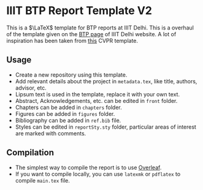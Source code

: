 # IIIT BTP Report Template V2
This is a $\LaTeX$ template for BTP reports at IIIT Delhi. This is a overhaul of the template given on the [BTP page](https://www.iiitd.ac.in/academics/btech/btp) of IIIT Delhi website. A lot of inspiration has been taken from [this](https://github.com/apoorvkh/cvpr-latex-template) CVPR template.

## Usage
- Create a new repository using this template.
- Add relevant details about the project in `metadata.tex`, like title, authors, advisor, etc.
- Lipsum text is used in the template, replace it with your own text.
- Abstract, Acknowledgements, etc. can be edited in `front` folder.
- Chapters can be added in `chapters` folder.
- Figures can be added in `figures` folder.
- Bibliography can be added in `ref.bib` file.
- Styles can be edited in `reportSty.sty` folder, particular areas of interest are marked with comments.

## Compilation
- The simplest way to compile the report is to use [Overleaf](https://www.overleaf.com/).
- If you want to compile locally, you can use `latexmk` or `pdflatex` to compile `main.tex` file.
